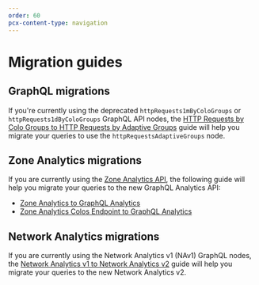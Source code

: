 ```yaml
---
order: 60
pcx-content-type: navigation
---
```


# Migration guides

## GraphQL migrations

If you're currently using the deprecated `httpRequests1mByColoGroups` or `httpRequests1dByColoGroups` GraphQL API nodes, the [HTTP Requests by Colo Groups to HTTP Requests by Adaptive Groups](/graphql-api/migration-guides/graphql-api-analytics/) guide will help you migrate your queries to use the `httpRequestsAdaptiveGroups` node.

## Zone Analytics migrations

If you are currently using the [Zone Analytics API](https://api.cloudflare.com/#zone-analytics-properties), the following guide will help you migrate your queries to the new GraphQL Analytics API:

*   [Zone Analytics to GraphQL Analytics](/graphql-api/migration-guides/zone-analytics/)
*   [Zone Analytics Colos Endpoint to GraphQL Analytics](/graphql-api/migration-guides/zone-analytics-colos/)

## Network Analytics migrations

If you are currently using the Network Analytics v1 (NAv1) GraphQL nodes, the [Network Analytics v1 to Network Analytics v2](/graphql-api/migration-guides/network-analytics-v2) guide will help you migrate your queries to the new Network Analytics v2.
